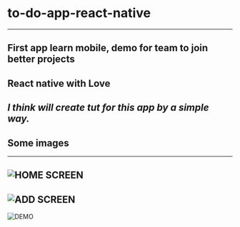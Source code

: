 # to-do-app-react-native
---
First app learn mobile, demo for team to join better projects
---
## React native with Love
*I think will create tut for this app by a simple way.*
---
## Some images
---
![HOME SCREEN](https://imgur.com/sDKdUUn.png)
---
![ADD SCREEN](https://imgur.com/hIPFW7S.png)
---
![DEMO](https://imgur.com/xux4cJN.gif)
